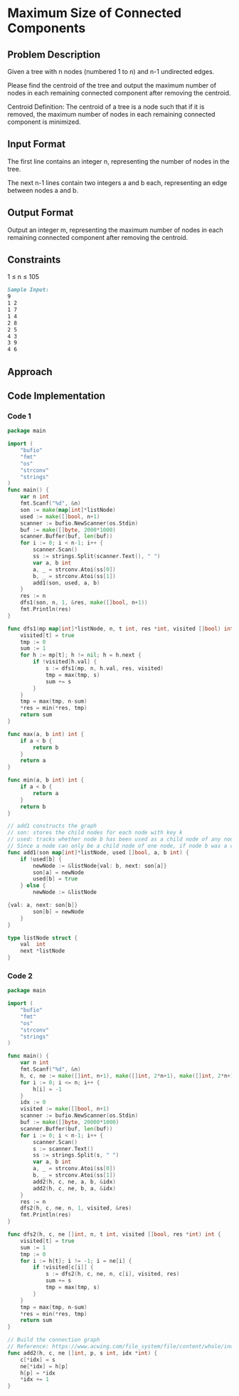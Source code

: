 # Maximum Size of Connected Components


## Problem Description
Given a tree with n nodes (numbered 1 to n) and n-1 undirected edges. 

Please find the centroid of the tree and output the maximum number of nodes in each remaining connected component after removing the centroid.

Centroid Definition: The centroid of a tree is a node such that if it is removed, the maximum number of nodes in each remaining connected component is minimized.

## Input Format
The first line contains an integer n, representing the number of nodes in the tree.

The next n-1 lines contain two integers a and b each, representing an edge between nodes a and b.

## Output Format
Output an integer m, representing the maximum number of nodes in each remaining connected component after removing the centroid.

## Constraints
1 ≤ n ≤ 105

```markdown
Sample Input:
9
1 2
1 7
1 4
2 8
2 5
4 3
3 9
4 6
```

## Approach

## Code Implementation
### Code 1

```go
package main

import (
	"bufio"
	"fmt"
	"os"
	"strconv"
	"strings"
)
func main() {
	var n int
	fmt.Scanf("%d", &n)
	son := make(map[int]*listNode)
	used := make([]bool, n+1)
	scanner := bufio.NewScanner(os.Stdin)
	buf := make([]byte, 2000*1000)
	scanner.Buffer(buf, len(buf))
	for i := 0; i < n-1; i++ {
		scanner.Scan()
		ss := strings.Split(scanner.Text(), " ")
		var a, b int
		a, _ = strconv.Atoi(ss[0])
		b, _ = strconv.Atoi(ss[1])
		add1(son, used, a, b)
	}
	res := n
	dfs1(son, n, 1, &res, make([]bool, n+1))
	fmt.Println(res)
}

func dfs1(mp map[int]*listNode, n, t int, res *int, visited []bool) int {
	visited[t] = true
	tmp := 0
	sum := 1
	for h := mp[t]; h != nil; h = h.next {
		if !visited[h.val] {
			s := dfs1(mp, n, h.val, res, visited)
			tmp = max(tmp, s)
			sum += s
		}
	}
	tmp = max(tmp, n-sum)
	*res = min(*res, tmp)
	return sum
}

func max(a, b int) int {
	if a < b {
		return b
	}
	return a
}

func min(a, b int) int {
	if a < b {
		return a
	}
	return b
}

// add1 constructs the graph
// son: stores the child nodes for each node with key k
// used: tracks whether node b has been used as a child node of any node
// Since a node can only be a child node of one node, if node b was a child node before, then at this moment, node b is the parent node of node a, and node a is the child node of node b
func add1(son map[int]*listNode, used []bool, a, b int) {
	if !used[b] {
		newNode := &listNode{val: b, next: son[a]}
		son[a] = newNode
		used[b] = true
	} else {
		newNode := &listNode

{val: a, next: son[b]}
		son[b] = newNode
	}
}

type listNode struct {
	val  int
	next *listNode
}

```

### Code 2

```go
package main

import (
	"bufio"
	"fmt"
	"os"
	"strconv"
	"strings"
)

func main() {
	var n int
	fmt.Scanf("%d", &n)
	h, c, ne := make([]int, n+1), make([]int, 2*n+1), make([]int, 2*n+1)
	for i := 0; i <= n; i++ {
		h[i] = -1
	}
	idx := 0
	visited := make([]bool, n+1)
	scanner := bufio.NewScanner(os.Stdin)
	buf := make([]byte, 20000*1000)
	scanner.Buffer(buf, len(buf))
	for i := 0; i < n-1; i++ {
		scanner.Scan()
		s := scanner.Text()
		ss := strings.Split(s, " ")
		var a, b int
		a, _ = strconv.Atoi(ss[0])
		b, _ = strconv.Atoi(ss[1])
		add2(h, c, ne, a, b, &idx)
		add2(h, c, ne, b, a, &idx)
	}
	res := n
	dfs2(h, c, ne, n, 1, visited, &res)
	fmt.Println(res)
}

func dfs2(h, c, ne []int, n, t int, visited []bool, res *int) int {
	visited[t] = true
	sum := 1
	tmp := 0
	for i := h[t]; i != -1; i = ne[i] {
		if !visited[c[i]] {
			s := dfs2(h, c, ne, n, c[i], visited, res)
			sum += s
			tmp = max(tmp, s)
		}
	}
	tmp = max(tmp, n-sum)
	*res = min(*res, tmp)
	return sum
}

// Build the connection graph
// Reference: https://www.acwing.com/file_system/file/content/whole/index/content/4446359/
func add2(h, c, ne []int, p, s int, idx *int) {
	c[*idx] = s
	ne[*idx] = h[p]
	h[p] = *idx
	*idx += 1
}

```

